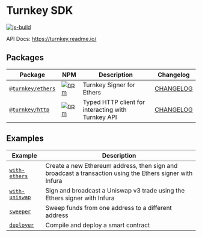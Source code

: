 # Turnkey SDK

[![js-build](https://github.com/tkhq/sdk/actions/workflows/js-build.yml/badge.svg)](https://github.com/tkhq/sdk/actions/workflows/js-build.yml)

API Docs: https://turnkey.readme.io/

## Packages

| Package                                | NPM                                                                                                                   | Description                                        | Changelog                                   |
| -------------------------------------- | --------------------------------------------------------------------------------------------------------------------- | -------------------------------------------------- | ------------------------------------------- |
| [`@turnkey/ethers`](./packages/ethers) | [![npm](https://img.shields.io/npm/v/@turnkey/ethers?color=%234C48FF)](https://www.npmjs.com/package/@turnkey/ethers) | Turnkey Signer for Ethers                          | [CHANGELOG](./packages/ethers/CHANGELOG.md) |
| [`@turnkey/http`](./packages/http)     | [![npm](https://img.shields.io/npm/v/@turnkey/http?color=%234C48FF)](https://www.npmjs.com/package/@turnkey/http)     | Typed HTTP client for interacting with Turnkey API | [CHANGELOG](./packages/http/CHANGELOG.md)   |

## Examples

| Example                                    | Description                                                                                              |
| ------------------------------------------ | -------------------------------------------------------------------------------------------------------- |
| [`with-ethers`](./examples/with-ethers/)   | Create a new Ethereum address, then sign and broadcast a transaction using the Ethers signer with Infura |
| [`with-uniswap`](./examples/with-uniswap/) | Sign and broadcast a Uniswap v3 trade using the Ethers signer with Infura                                |
| [`sweeper`](./examples/sweeper/)           | Sweep funds from one address to a different address                                                      |
| [`deployer`](./examples/deployer/)         | Compile and deploy a smart contract                                                                      |
